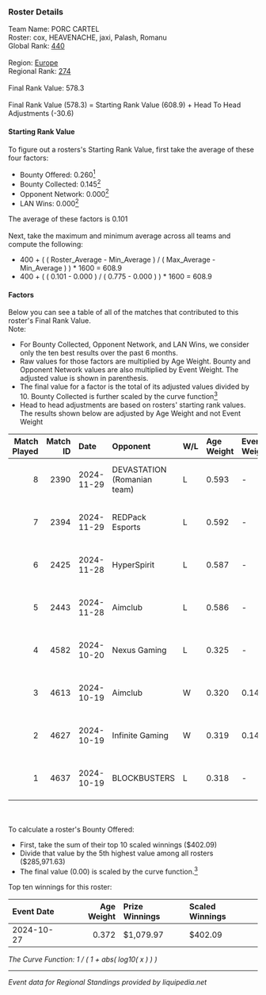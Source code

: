 ### Roster Details<br />
Team Name: PORC CARTEL<br />
Roster: cox, HEAVENACHE, jaxi, Palash, Romanu<br />
Global Rank: [440](../../standings_global_2025_02_28.md)<br />
<br />
Region: [Europe]( ../../standings_europe_2025_02_28.md)<br />
Regional Rank: [274]( ../../standings_europe_2025_02_28.md)<br />
<br />
Final Rank Value:  578.3<br />
<br />
Final Rank Value (578.3) = Starting Rank Value (608.9) + Head To Head Adjustments (-30.6)<br />

#### Starting Rank Value<br />
To figure out a rosters's Starting Rank Value, first take the average of these four factors:<br />
- Bounty Offered: 0.260[<sup>1</sup>](#table2)
- Bounty Collected: 0.145[<sup>2</sup>](#table1)
- Opponent Network: 0.000[<sup>2</sup>](#table1)
- LAN Wins: 0.000[<sup>2</sup>](#table1)

The average of these factors is 0.101<br />
<br />
Next, take the maximum and minimum average across all teams and compute the following:<br />
- 400 + ( ( Roster_Average - Min_Average ) / ( Max_Average - Min_Average ) ) * 1600 = 608.9
- 400 + ( ( 0.101 - 0.000 ) / ( 0.775 - 0.000 ) ) * 1600 = 608.9


#### Factors<br />
Below you can see a table of all of the matches that contributed to this roster's Final Rank Value.<br />
Note:<br />

- For Bounty Collected, Opponent Network, and LAN Wins, we consider only the ten best results over the past 6 months.
- Raw values for those factors are multiplied by Age Weight. Bounty and Opponent Network values are also multiplied by Event Weight. The adjusted value is shown in parenthesis.
- The final value for a factor is the total of its adjusted values divided by 10. Bounty Collected is further scaled by the curve function[<sup>3</sup>](#curveFunction)
- Head to head adjustments are based on rosters' starting rank values. The results shown below are adjusted by Age Weight and not Event Weight
<span id="table1"></span><br />


| Match Played | Match ID | Date       | Opponent                    | W/L | Age Weight | Event Weight | Bounty Collected | Opponent Network | LAN Wins  | H2H Adj. | Roster                                |
| -: | -: | :- | :- | :- | :- | :- | :- | :- | :- | -: | :- |
|            8 |     2390 | 2024-11-29 | DEVASTATION (Romanian team) | L   | 0.593      | -            | -                | -                | -         |    -7.47 | cox, HEAVENACHE, jaxi, Palash, Romanu |
|            7 |     2394 | 2024-11-29 | REDPack Esports             | L   | 0.592      | -            | -                | -                | -         |    -8.65 | cox, HEAVENACHE, jaxi, Palash, Romanu |
|            6 |     2425 | 2024-11-28 | HyperSpirit                 | L   | 0.587      | -            | -                | -                | -         |   -11.60 | cox, HEAVENACHE, jaxi, Palash, Romanu |
|            5 |     2443 | 2024-11-28 | Aimclub                     | L   | 0.586      | -            | -                | -                | -         |    -5.62 | cox, HEAVENACHE, jaxi, Palash, Romanu |
|            4 |     4582 | 2024-10-20 | Nexus Gaming                | L   | 0.325      | -            | -                | -                | -         |    -0.52 | cox, HEAVENACHE, jaxi, Palash, Romanu |
|            3 |     4613 | 2024-10-19 | Aimclub                     | W   | 0.320      | 0.143        | 0.000 (0.000)    | 0.016 (0.001)    | 0 (0.000) |     3.26 | cox, HEAVENACHE, jaxi, Palash, Romanu |
|            2 |     4627 | 2024-10-19 | Infinite Gaming             | W   | 0.319      | 0.143        | 0.000 (0.000)    | 0.004 (0.000)    | 0 (0.000) |     4.85 | cox, HEAVENACHE, jaxi, Palash, Romanu |
|            1 |     4637 | 2024-10-19 | BLOCKBUSTERS                | L   | 0.318      | -            | -                | -                | -         |    -4.87 | cox, HEAVENACHE, jaxi, Palash, Romanu |

<br />
<span id="table2"></span><br />
To calculate a roster's Bounty Offered:<br />

- First, take the sum of their top 10 scaled winnings ($402.09)
- Divide that value by the 5th highest value among all rosters ($285,971.63)
- The final value (0.00) is scaled by the curve function.[<sup>3</sup>](#curveFunction)

Top ten winnings for this roster:<br />

| Event Date | Age Weight | Prize Winnings | Scaled Winnings |
| :- | -: | :- | :- |
| 2024-10-27 |      0.372 | $1,079.97      | $402.09         |


<span id="curveFunction"></span>_The Curve Function: 1 / ( 1 + abs( log10( x ) ) )_<br />

---
_Event data for Regional Standings provided by liquipedia.net_<br />
